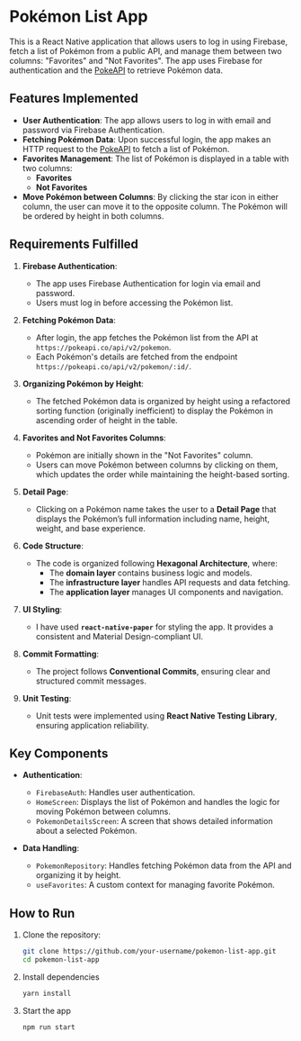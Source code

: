 # Pokémon List App

This is a React Native application that allows users to log in using Firebase, fetch a list of Pokémon from a public API, and manage them between two columns: "Favorites" and "Not Favorites". The app uses Firebase for authentication and the [PokeAPI](https://pokeapi.co/api/v2/pokemon) to retrieve Pokémon data.

## Features Implemented

- **User Authentication**: The app allows users to log in with email and password via Firebase Authentication.
- **Fetching Pokémon Data**: Upon successful login, the app makes an HTTP request to the [PokeAPI](https://pokeapi.co/api/v2/pokemon) to fetch a list of Pokémon.
- **Favorites Management**: The list of Pokémon is displayed in a table with two columns:
  - **Favorites**
  - **Not Favorites**
- **Move Pokémon between Columns**: By clicking the star icon in either column, the user can move it to the opposite column. The Pokémon will be ordered by height in both columns.

## Requirements Fulfilled

1. **Firebase Authentication**:

   - The app uses Firebase Authentication for login via email and password.
   - Users must log in before accessing the Pokémon list.

2. **Fetching Pokémon Data**:

   - After login, the app fetches the Pokémon list from the API at `https://pokeapi.co/api/v2/pokemon`.
   - Each Pokémon's details are fetched from the endpoint `https://pokeapi.co/api/v2/pokemon/:id/`.

3. **Organizing Pokémon by Height**:

   - The fetched Pokémon data is organized by height using a refactored sorting function (originally inefficient) to display the Pokémon in ascending order of height in the table.

4. **Favorites and Not Favorites Columns**:

   - Pokémon are initially shown in the "Not Favorites" column.
   - Users can move Pokémon between columns by clicking on them, which updates the order while maintaining the height-based sorting.

5. **Detail Page**:

   - Clicking on a Pokémon name takes the user to a **Detail Page** that displays the Pokémon’s full information including name, height, weight, and base experience.

6. **Code Structure**:

   - The code is organized following **Hexagonal Architecture**, where:
     - The **domain layer** contains business logic and models.
     - The **infrastructure layer** handles API requests and data fetching.
     - The **application layer** manages UI components and navigation.

7. **UI Styling**:

   - I have used **`react-native-paper`** for styling the app. It provides a consistent and Material Design-compliant UI.

8. **Commit Formatting**:

   - The project follows **Conventional Commits**, ensuring clear and structured commit messages.

9. **Unit Testing**:
   - Unit tests were implemented using **React Native Testing Library**, ensuring application reliability.

## Key Components

- **Authentication**:

  - `FirebaseAuth`: Handles user authentication.
  - `HomeScreen`: Displays the list of Pokémon and handles the logic for moving Pokémon between columns.
  - `PokemonDetailsScreen`: A screen that shows detailed information about a selected Pokémon.

- **Data Handling**:
  - `PokemonRepository`: Handles fetching Pokémon data from the API and organizing it by height.
  - `useFavorites`: A custom context for managing favorite Pokémon.

## How to Run

1. Clone the repository:

   ```bash
   git clone https://github.com/your-username/pokemon-list-app.git
   cd pokemon-list-app
   ```

2. Install dependencies

   ```bash
   yarn install
   ```

3. Start the app
   ```bash
   npm run start
   ```
